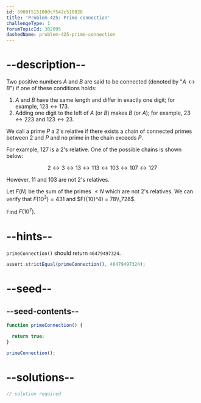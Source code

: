 ```yaml
---
id: 5900f5151000cf542c510028
title: 'Problem 425: Prime connection'
challengeType: 1
forumTopicId: 302095
dashedName: problem-425-prime-connection
---
```


# --description--

Two positive numbers $A$ and $B$ are said to be connected (denoted by "$A ↔ B$") if one of these conditions holds:

1. $A$ and $B$ have the same length and differ in exactly one digit; for example, $123 ↔ 173$.
2. Adding one digit to the left of $A$ (or $B$) makes $B$ (or $A$); for example, $23 ↔ 223$ and $123 ↔ 23$.

We call a prime $P$ a 2's relative if there exists a chain of connected primes between 2 and $P$ and no prime in the chain exceeds $P$.

For example, 127 is a 2's relative. One of the possible chains is shown below:

$$2 ↔ 3 ↔ 13 ↔ 113 ↔ 103 ↔ 107 ↔ 127$$

However, 11 and 103 are not 2's relatives.

Let $F(N)$ be the sum of the primes $≤ N$ which are not 2's relatives. We can verify that $F({10}^3) = 431$ and $F({10}^4) = 78\\,728$.

Find $F({10}^7)$.

# --hints--

`primeConnection()` should return `46479497324`.

```js
assert.strictEqual(primeConnection(), 46479497324);
```

# --seed--

## --seed-contents--

```js
function primeConnection() {

  return true;
}

primeConnection();
```

# --solutions--

```js
// solution required
```

